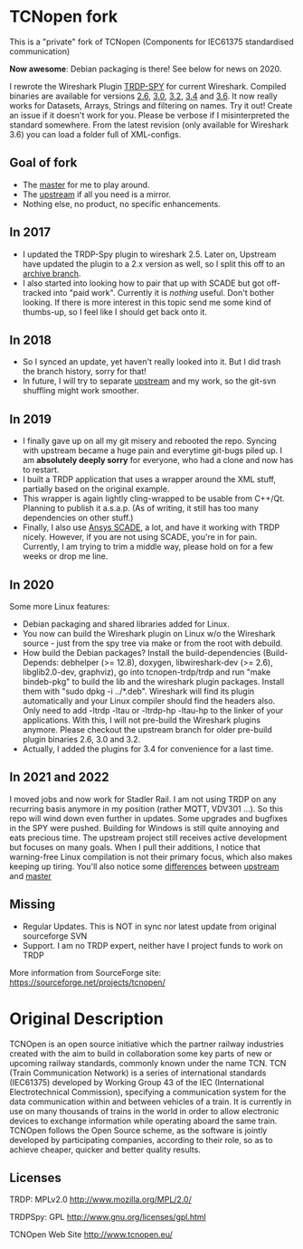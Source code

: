 # TCNopen fork
This is a "private" fork of TCNopen (Components for IEC61375 standardised communication)

**Now awesome**: 
Debian packaging is there! See below for news on 2020.

I rewrote the Wireshark Plugin [TRDP-SPY](trdp/spy/) for current Wireshark. Compiled binaries are available for versions [2.6](trdp/spy/plugins/2.6/epan), [3.0](trdp/spy/plugins/3.0/epan), [3.2](trdp/spy/plugins/3.2/epan), [3.4](trdp/spy/plugins/3.4/epan) and [3.6](trdp/spy/plugins/3.6/epan). It now really works for Datasets, Arrays, Strings and filtering on names. Try it out! Create an issue if it doesn't work for you. Please be verbose if I misinterpreted the standard somewhere. From the latest revision (only available for Wireshark 3.6) you can load a folder full of XML-configs.

## Goal of fork
 - The [master](https://github.com/T12z/TCNopen/tree/master) for me to play around.
 - The [upstream](https://github.com/T12z/TCNopen/tree/upstream) if all you need is a mirror.
 - Nothing else, no product, no specific enhancements.

## In 2017
 - I updated the TRDP-Spy plugin to wireshark 2.5. Later on, Upstream have updated the plugin to a 2.x version as well, so I split this off to an [archive branch](https://github.com/T12z/TCNopen/tree/wireshark2.5). 
 - I also started into looking how to pair that up with SCADE but got off-tracked into "paid work". Currently it is *nothing* useful. Don't bother looking. If there is more interest in this topic send me some kind of thumbs-up, so I feel like I should get back onto it.
 
## In 2018
 - So I synced an update, yet haven't really looked into it. But I did trash the branch history, sorry for that!
 - In future, I will try to separate [upstream](https://github.com/T12z/TCNopen/tree/upstream) and my work, so the git-svn shuffling might work smoother.

## In 2019
 - I finally gave up on all my git misery and rebooted the repo. Syncing with upstream became a huge pain and everytime git-bugs piled up. I am **absolutely deeply sorry** for everyone, who had a clone and now has to restart.
 - I built a TRDP application that uses a wrapper around the XML stuff, partially based on the original example.
 - This wrapper is again lightly cling-wrapped to be usable from C++/Qt. Planning to publish it a.s.a.p. (As of writing, it still has too many dependencies on other stuff.)
 - Finally, I also use [Ansys SCADE](https://www.ansys.com/de-de/products/embedded-software/ansys-scade-suite), a lot, and have it working with TRDP nicely. However, if you are not using SCADE, you're in for pain. Currently, I am trying to trim a middle way, please hold on for a few weeks or drop me line.

## In 2020
 Some more Linux features:
 - Debian packaging and shared libraries added for Linux.
 - You now can build the Wireshark plugin on Linux w/o the Wireshark source - just from the spy tree via make or from the root with debuild.
 - How build the Debian packages? Install the build-dependencies (Build-Depends: debhelper (>= 12.8), doxygen, libwireshark-dev (>= 2.6), libglib2.0-dev, graphviz), go into tcnopen-trdp/trdp and run "make bindeb-pkg" to build the lib and the wireshark plugin packages. Install them with "sudo dpkg -i ../*.deb". Wireshark will find its plugin automatically and your Linux compiler should find the headers also. Only need to add -ltrdp -ltau or -ltrdp-hp -ltau-hp to the linker of your applications.
 With this, I will not pre-build the Wireshark plugins anymore. Please checkout the upstream branch for older pre-build plugin binaries 2.6, 3.0 and 3.2.
 - Actually, I added the plugins for 3.4 for convenience for a last time.

## In 2021 and 2022
 I moved jobs and now work for Stadler Rail. I am not using TRDP on any recurring basis anymore in my position (rather MQTT, VDV301 ...). So this repo will wind down even further in updates.
 Some upgrades and bugfixes in the SPY were pushed. Building for Windows is still quite annoying and eats precious time.
 The upstream project still receives active development but focuses on many goals. When I pull their additions, I notice that warning-free Linux compilation is not their primary focus, which also makes keeping up tiring. You'll also notice some [differences](https://github.com/T12z/TCNopen/compare/upstream...master) between [upstream](https://github.com/T12z/TCNopen/tree/upstream) and [master](https://github.com/T12z/TCNopen/tree/master)

## Missing
 - Regular Updates. This is NOT in sync nor latest update from original sourceforge SVN
 - Support. I am no TRDP expert, neither have I project funds to work on TRDP

More information from SourceForge site: https://sourceforge.net/projects/tcnopen/

# Original Description

TCNOpen is an open source initiative which the partner railway industries created with the aim to build in collaboration some key parts of new or upcoming railway standards, commonly known under the name TCN.
TCN (Train Communication Network) is a series of international standards (IEC61375) developed by Working Group 43 of the IEC (International Electrotechnical Commission), specifying a communication system for the data communication within and between vehicles of a train. It is currently in use on many thousands of trains in the world in order to allow electronic devices to exchange information while operating aboard the same train.
TCNOpen follows the Open Source scheme, as the software is jointly developed by participating companies, according to their role, so as to achieve cheaper, quicker and better quality results.

## Licenses

TRDP: MPLv2.0 http://www.mozilla.org/MPL/2.0/ 

TRDPSpy: GPL http://www.gnu.org/licenses/gpl.html 

TCNOpen Web Site http://www.tcnopen.eu/
